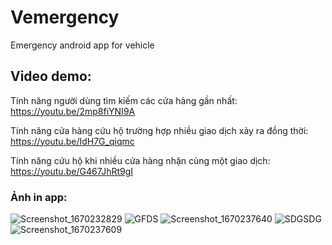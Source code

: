 # Vemergency
Emergency android app for vehicle

## Video demo: 
  
  Tính năng người dùng tìm kiếm các cửa hàng gần nhất: https://youtu.be/2mp8fiYNI9A
  
  Tính năng cửa hàng cứu hộ trường hợp nhiều giao dịch xảy ra đồng thời: https://youtu.be/IdH7G_qiqmc
  
  Tính năng cứu hộ khi nhiều cửa hàng nhận cùng một giao dịch: https://youtu.be/G467JhRt9gI
  
### Ảnh in app:
![Screenshot_1670232829](https://user-images.githubusercontent.com/69423922/206237445-85cad5ef-c66a-41a1-a7b7-464d84eeb6b5.png)
![GFDS](https://user-images.githubusercontent.com/69423922/206260066-7d11e7be-4025-4aa5-ab4a-a638db2209f3.png)
![Screenshot_1670237640](https://user-images.githubusercontent.com/69423922/206260171-4719e4e8-8698-4d7f-9a38-bace80029457.png)
![SDGSDG](https://user-images.githubusercontent.com/69423922/206260301-841587ea-3114-49b9-9589-ce187751a2ba.png)
![Screenshot_1670237609](https://user-images.githubusercontent.com/69423922/206260342-18769249-cfca-43d8-81cc-a364677cd736.png)
